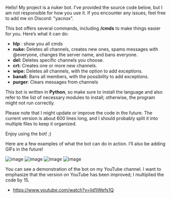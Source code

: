  
Hello! My project is a nuker bot. I've provided the source code below, but I am not responsible for how you use it. If you encounter any issues, feel free to add me on Discord: "yacnox".  

This bot offers several commands, including **/cmds** to make things easier for you. Here’s what it can do:  

- **hlp** : show you all cmds
- **nuke:** Deletes all channels, creates new ones, spams messages with @everyone, changes the server name, and bans everyone.  
- **del:** Deletes specific channels you choose.  
- **crt:** Creates one or more new channels.  
- **wipe:** Deletes all channels, with the option to add exceptions.  
- **banall:** Bans all members, with the possibility to add exceptions.
- **purger**: Clears messages from channels

This bot is written in **Python**, so make sure to install the language and also refer to the list of necessary modules to install; otherwise, the program might not run correctly.  

Please note that I might update or improve the code in the future. The current version is about 600 lines long, and I should probably split it into multiple files to keep it organized.  

Enjoy using the bot! ;)


Here are a few examples of what the bot can do in action. I’ll also be adding GIFs in the future!

![image](https://github.com/user-attachments/assets/b2cc8969-cf12-4069-8f6d-d78f7c5e1f2b)
![image](https://github.com/user-attachments/assets/5692e419-52ee-492c-b95d-4250a830b931)
![image](https://github.com/user-attachments/assets/7c373830-6e69-45c3-bf4c-cb45d56f6cc5)
![image](https://github.com/user-attachments/assets/3ab3e33c-ea72-4654-a571-c81039dc4968)



You can see a demonstration of the bot on my YouTube channel. I want to emphasize that the version on YouTube has been improved; I multiplied the code by 15.

- https://www.youtube.com/watch?v=ljd1iWefs1Q
